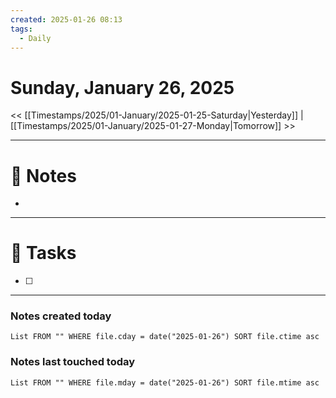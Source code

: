 ```yaml
---
created: 2025-01-26 08:13
tags:
  - Daily
---
```

# Sunday, January 26, 2025

<< [[Timestamps/2025/01-January/2025-01-25-Saturday|Yesterday]] | [[Timestamps/2025/01-January/2025-01-27-Monday|Tomorrow]] >>


---
# 📅 Notes

- 


---
# 📝 Tasks

- [ ] 

---
### Notes created today
```dataview
List FROM "" WHERE file.cday = date("2025-01-26") SORT file.ctime asc
```

### Notes last touched today
```dataview
List FROM "" WHERE file.mday = date("2025-01-26") SORT file.mtime asc
```